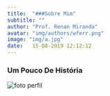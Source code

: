```yaml
---
title:  "###Sobre Mim"
subtitle: ""
author: "Prof. Renan Miranda"
avatar: "img/authors/wferr.png"
image: "img/a.jpg"
date:   15-08-2019 12:12:12
---
```


### Um Pouco De História

![foto perfil](https://user-images.githubusercontent.com/53907704/63057845-90ded900-bec1-11e9-897b-59ff5ed98efe.jpg)
